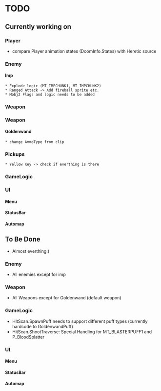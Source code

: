 # TODO
## Currently working on
### Player
* compare Player animation states (DoomInfo.States) with Heretic source
### Enemy
#### Imp
    * Explode logic (MT_IMPCHUNK1, MT_IMPCHUNK2)
    * Ranged Attack -> Add fireball sprite etc.
    * Mobj2 Flags and logic needs to be added
### Weapon
### Weapon
#### Goldenwand
    * change AmmoType from clip
### Pickups
    * Yellow Key -> check if everthing is there 
### GameLogic
### UI
#### Menu
#### StatusBar
#### Automap


## To Be Done
* Almost everthing:)
### Enemy
* All enemies except for imp
### Weapon
* All Weapons except for Goldenwand (default weapon)
### GameLogic
* HitScan.SpawnPuff needs to support different puff types (currently hardcode to GoldenwandPuff)
* HitScan.ShootTraverse: Special Handling for MT_BLASTERPUFF1 and P_BloodSplatter
### UI
#### Menu
#### StatusBar
#### Automap
